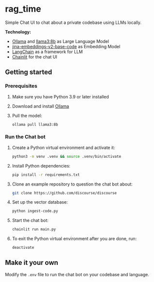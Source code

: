 # rag_time

Simple Chat UI to chat about a private codebase using LLMs locally.

**Technology:**

- [Ollama](https://ollama.ai/) and [llama3:8b](https://ollama.com/library/llama3:8b) as Large Language Model
- [jina-embeddings-v2-base-code](https://jina.ai/news/elevate-your-code-search-with-new-jina-code-embeddings) as Embedding Model
- [LangChain](https://python.langchain.com/en/latest/modules/models/llms/integrations/huggingface_hub.html) as a framework for LLM
- [Chainlit](https://docs.chainlit.io/) for the chat UI

## Getting started

### Prerequisites

1. Make sure you have Python 3.9 or later installed
2. Download and install [Ollama](https://ollama.com/download)
3. Pull the model:

   ```bash
   ollama pull llama3:8b
   ```

### Run the Chat bot

1. Create a Python virtual environment and activate it:

   ```bash
   python3 -m venv .venv && source .venv/bin/activate
   ```

2. Install Python dependencies:

   ```bash
   pip install -r requirements.txt
   ```

3. Clone an example repository to question the chat bot about:

   ```bash
   git clone https://github.com/discourse/discourse
   ```

4. Set up the vector database:

   ```bash
   python ingest-code.py
   ```

5. Start the chat bot:

   ```bash
   chainlit run main.py
   ```

6. To exit the Python virtual environment after you are done, run:

   ```bash
   deactivate
   ```

## Make it your own

Modify the `.env` file to run the chat bot on your codebase and language.
